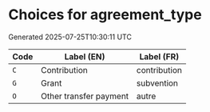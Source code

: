 # Choices for agreement_type

Generated 2025-07-25T10:30:11 UTC

| Code | Label (EN) | Label (FR) |
|------|------------|------------|
| `C` | Contribution | contribution |
| `G` | Grant | subvention |
| `O` | Other transfer payment | autre |
